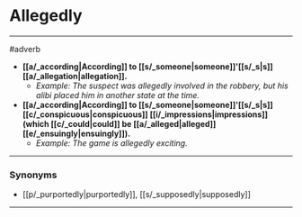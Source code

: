 # Allegedly
---
#adverb
- **[[a/_according|According]] to [[s/_someone|someone]]'[[s/_s|s]] [[a/_allegation|allegation]].**
	- _Example: The suspect was allegedly involved in the robbery, but his alibi placed him in another state at the time._
- **[[a/_according|According]] to [[s/_someone|someone]]'[[s/_s|s]] [[c/_conspicuous|conspicuous]] [[i/_impressions|impressions]] (which [[c/_could|could]] be [[a/_alleged|alleged]] [[e/_ensuingly|ensuingly]]).**
	- _Example: The game is allegedly exciting._
---
### Synonyms
- [[p/_purportedly|purportedly]], [[s/_supposedly|supposedly]]
---
